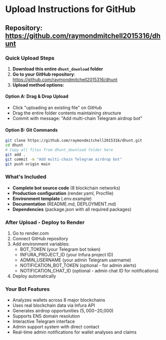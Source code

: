 # Upload Instructions for GitHub

## Repository: https://github.com/raymondmitchell2015316/dhunt

### Quick Upload Steps

1. **Download this entire `dhunt_download` folder**
2. **Go to your GitHub repository**: https://github.com/raymondmitchell2015316/dhunt
3. **Upload method options:**

#### Option A: Drag & Drop Upload
- Click "uploading an existing file" on GitHub
- Drag the entire folder contents maintaining structure
- Commit with message: "Add multi-chain Telegram airdrop bot"

#### Option B: Git Commands
```bash
git clone https://github.com/raymondmitchell2015316/dhunt.git
cd dhunt
# Copy all files from dhunt_download folder here
git add .
git commit -m "Add multi-chain Telegram airdrop bot"
git push origin main
```

### What's Included
- **Complete bot source code** (8 blockchain networks)
- **Production configuration** (render.yaml, Procfile)
- **Environment template** (.env.example)
- **Documentation** (README.md, DEPLOYMENT.md)
- **Dependencies** (package.json with all required packages)

### After Upload - Deploy to Render
1. Go to render.com
2. Connect GitHub repository
3. Add environment variables:
   - BOT_TOKEN (your Telegram bot token)
   - INFURA_PROJECT_ID (your Infura project ID)
   - ADMIN_USERNAME (your admin Telegram username)
   - NOTIFICATION_BOT_TOKEN (optional - for admin alerts)
   - NOTIFICATION_CHAT_ID (optional - admin chat ID for notifications)
4. Deploy automatically

### Your Bot Features
- Analyzes wallets across 8 major blockchains
- Uses real blockchain data via Infura API
- Generates airdrop opportunities ($5,000-$20,000)
- Supports ENS domain resolution
- Interactive Telegram interface
- Admin support system with direct contact
- Real-time admin notifications for wallet analyses and claims